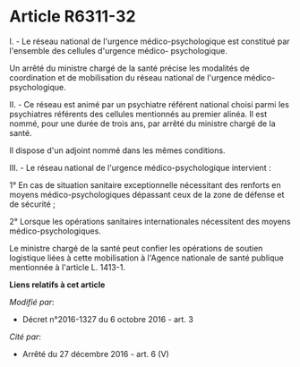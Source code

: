 # Article R6311-32

I. - Le réseau national de l'urgence médico-psychologique est constitué par l'ensemble des cellules d'urgence médico-
psychologique.

Un arrêté du ministre chargé de la santé précise les modalités de coordination et de mobilisation du réseau national de
l'urgence médico-psychologique.

II. - Ce réseau est animé par un psychiatre référent national choisi parmi les psychiatres référents des cellules mentionnés
au premier alinéa. Il est nommé, pour une durée de trois ans, par arrêté du ministre chargé de la santé.

Il dispose d'un adjoint nommé dans les mêmes conditions.

III. - Le réseau national de l'urgence médico-psychologique intervient :

1° En cas de situation sanitaire exceptionnelle nécessitant des renforts en moyens médico-psychologiques dépassant ceux de la
zone de défense et de sécurité ;

2° Lorsque les opérations sanitaires internationales nécessitent des moyens médico-psychologiques.

Le ministre chargé de la santé peut confier les opérations de soutien logistique liées à cette mobilisation à l'Agence
nationale de santé publique mentionnée à l'article L. 1413-1.

**Liens relatifs à cet article**

_Modifié par_:

  - Décret n°2016-1327 du 6 octobre 2016 - art. 3

_Cité par_:

  - Arrêté du 27 décembre 2016 - art. 6 (V)

